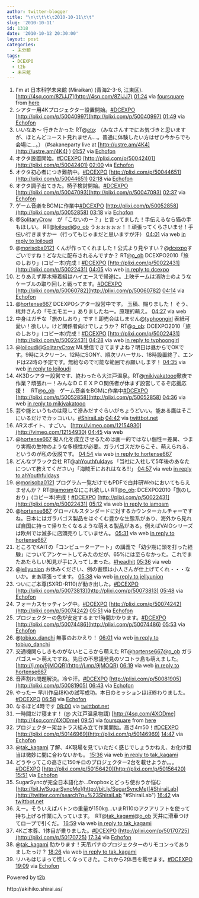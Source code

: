 ```yaml
---
author: twitter-blogger
title: "\n\t\t\t\t2010-10-11\t\t"
slug: '2010-10-11'
id: 1318
date: '2010-10-12 20:30:00'
layout: post
categories:
  - 未分類
tags:
  - DCEXPO
  - t2b
  - 未来館
---
```


<div xmlns:georss="http://www.georss.org/georss">

1.  <span><span>I'm at 日本科学未来館 (Miraikan) (青海2-3-6, 江東区). [http://4sq.com/8ZiJJ7](http://4sq.com/8ZiJJ7)</span> <span>[<span>01:24</span>](http://twitter.com/o_ob/status/27028404007) <span>via [foursquare](http://foursquare.com)</span> from [here<span></span>](http://maps.google.com/maps?q=35.6193287,139.7765712)</span></span>
2.  <span><span>シアター用4Kプロジェクター設置開始。[#DCEXPO](http://twitter.com/search?q=%23DCEXPO "#DCEXPO") [http://plixi.com/p/50040997](http://plixi.com/p/50040997)</span> <span>[<span>01:49</span>](http://twitter.com/o_ob/status/27030187842) <span>via [Echofon](http://www.echofon.com/)</span></span></span>
3.  <span><span>いいなあ～ 行きたかった RT@[eto](http://twitter.com/eto "eto"): （みなさんすでにお気づきと思いますが、ほとんどユースト見れません…。普通に体験したい方はぜひ今からでも会場に…。） (#sakaneparty live at [http://ustre.am/4K4](http://ustre.am/4K4) )</span> <span>[<span>01:57</span>](http://twitter.com/o_ob/status/27030783577) <span>via [Echofon](http://www.echofon.com/)</span></span></span>
4.  <span><span>オクタ設置開始。[#DCEXPO](http://twitter.com/search?q=%23DCEXPO "#DCEXPO") [http://plixi.com/p/50042401](http://plixi.com/p/50042401)</span> <span>[<span>02:00</span>](http://twitter.com/o_ob/status/27031041112) <span>via [Echofon](http://www.echofon.com/)</span></span></span>
5.  <span><span>オクタ初心者につき難航中。[#DCEXPO](http://twitter.com/search?q=%23DCEXPO "#DCEXPO") [http://plixi.com/p/50044651](http://plixi.com/p/50044651)</span> <span>[<span>02:18</span>](http://twitter.com/o_ob/status/27032468315) <span>via [Echofon](http://www.echofon.com/)</span></span></span>
6.  <span><span>オクタ調子出てきた。椅子検討開始。[#DCEXPO](http://twitter.com/search?q=%23DCEXPO "#DCEXPO") [http://plixi.com/p/50047093](http://plixi.com/p/50047093)</span> <span>[<span>02:37</span>](http://twitter.com/o_ob/status/27033984694) <span>via [Echofon](http://www.echofon.com/)</span></span></span>
7.  <span><span>ゲーム音楽をBGMに作業中[#DCEXPO](http://twitter.com/search?q=%23DCEXPO "#DCEXPO") [http://plixi.com/p/50052858](http://plixi.com/p/50052858)</span> <span>[<span>03:18</span>](http://twitter.com/o_ob/status/27037529721) <span>via [Echofon](http://www.echofon.com/)</span></span></span>
8.  <span><span>@[SolitaryCrow](http://twitter.com/SolitaryCrow "SolitaryCrow")　が「こないのー？」と言ってました！手伝えるなら猫の手もほしい。 RT@[loiloudi](http://twitter.com/loiloudi "loiloudi")@[o_ob](http://twitter.com/o_ob "o_ob") うぉぉぉぉぉ！！頑張ってくらさいませ！手伝い行きますかー（行ってもじゃまだと思いますが汗）</span> <span>[<span>04:01</span>](http://twitter.com/o_ob/status/27041515357) <span>via web</span> [in reply to loiloudi](http://twitter.com/loiloudi/status/27040171343)</span></span>
9.  <span><span>@[morisoba0121](http://twitter.com/morisoba0121 "morisoba0121") くんが作ってくれました！公式より見やすい？@[dcexpo](http://twitter.com/dcexpo "dcexpo")すごいですね！どなたに配布されるんですか？ RT@[o_ob](http://twitter.com/o_ob "o_ob") DCEXPO2010「旅のしおり」(コピー本)完成！[#DCEXPO](http://twitter.com/search?q=%23DCEXPO "#DCEXPO") [http://plixi.com/p/50022431](http://plixi.com/p/50022431)</span> <span>[<span>04:05</span>](http://twitter.com/o_ob/status/27041860366) <span>via web</span> [in reply to dcexpo](http://twitter.com/dcexpo/status/27028719555)</span></span>
10.  <span><span>とりあえず厚木帰着組はハイエースで帰途に。上映チームは消防士のようなケーブルの取り回しと戦ってます。[#DCEXPO](http://twitter.com/search?q=%23DCEXPO "#DCEXPO") [http://plixi.com/p/50060782](http://plixi.com/p/50060782)</span> <span>[<span>04:14</span>](http://twitter.com/o_ob/status/27042636335) <span>via [Echofon](http://www.echofon.com/)</span></span></span>
11.  <span><span>@[hortense667](http://twitter.com/hortense667 "hortense667") DCEXPOシアター設営中です。 玉稿、賜りました！ そう、桃井さんの「モエモエー」ありましたねー。原理的萌え。</span> <span>[<span>04:27</span>](http://twitter.com/o_ob/status/27043777738) <span>via web</span></span></span>
12.  <span><span>中身はガチな「旅のしおり」です！即売会はしません@[typhoongirl](http://twitter.com/typhoongirl "typhoongirl") 表紙可愛い！欲しい，けど関係者向けでしょうか？ RT@[o_ob](http://twitter.com/o_ob "o_ob"): DCEXPO2010「旅のしおり」(コピー本)完成！[#DCEXPO](http://twitter.com/search?q=%23DCEXPO "#DCEXPO") [http://plixi.com/p/50022431](http://plixi.com/p/50022431)</span> <span>[<span>04:28</span>](http://twitter.com/o_ob/status/27043904514) <span>via web</span> [in reply to typhoongirl](http://twitter.com/typhoongirl/status/27042634589)</span></span>
13.  <span><span>@[loiloudi](http://twitter.com/loiloudi "loiloudi")@[SolitaryCrow](http://twitter.com/SolitaryCrow "SolitaryCrow") ML受信できてますよね？明日は昼からでOKです。9時にスクリーン、12時にSONY、順次リハーサル、18時設置終了、エンドは22時の予定です。無給なので可能な範囲でお願いします！</span> <span>[<span>04:35</span>](http://twitter.com/o_ob/status/27044455370) <span>via web</span> [in reply to loiloudi](http://twitter.com/loiloudi/status/27042847452)</span></span>
14.  <span><span>4K3Dシアター設営です、終わったら大江戸温泉。RT@[mikiyakatooo](http://twitter.com/mikiyakatooo "mikiyakatooo")徹夜で作業？頑張れー！みんなＤＣＥＸＰＯ関係者が休まず設営してるぞ応援応援！　RT@[o_ob](http://twitter.com/o_ob "o_ob")　ゲーム音楽をBGMに作業中[#DCEXPO](http://twitter.com/search?q=%23DCEXPO "#DCEXPO") [http://plixi.com/p/50052858](http://plixi.com/p/50052858)</span> <span>[<span>04:36</span>](http://twitter.com/o_ob/status/27044593869) <span>via web</span> [in reply to mikiyakatooo](http://twitter.com/mikiyakatooo/status/27038418017)</span></span>
15.  <span><span>芸や能というものは隠して滲みだすぐらいがちょうどいい。能ある鷹はそこにいるだけでカッコいい。[#ShiraiLab](http://twitter.com/search?q=%23ShiraiLab "#ShiraiLab")</span> <span>[<span>04:42</span>](http://twitter.com/o_ob/status/27045125098) <span>via [twittbot.net](http://twittbot.net/)</span></span></span>
16.  <span><span>ARスポイト、すごい。 [http://vimeo.com/12154930](http://vimeo.com/12154930)</span> <span>[<span>04:45</span>](http://twitter.com/o_ob/status/27045423036) <span>via web</span></span></span>
17.  <span><span>@[hortense667](http://twitter.com/hortense667 "hortense667") 擬人化を成立させるためは画一的ではない個性＝差異、つまり実際の生物のような多様性が必要。ガラパゴスだからこそ、萌えられる、というのが私の仮説です。</span> <span>[<span>04:54</span>](http://twitter.com/o_ob/status/27046195306) <span>via web</span> [in reply to hortense667](http://twitter.com/hortense667/status/27045329563)</span></span>
18.  <span><span>どんなブラック会社 RT@[ahYouthfuldays](http://twitter.com/ahYouthfuldays "ahYouthfuldays") 「当社に入社して5年後のあなたについて教えてください」「海賊王におれはなる!!!」</span> <span>[<span>04:57</span>](http://twitter.com/o_ob/status/27046440944) <span>via web</span> [in reply to ahYouthfuldays](http://twitter.com/ahYouthfuldays/status/27025900692)</span></span>
19.  <span><span>@[morisoba0121](http://twitter.com/morisoba0121 "morisoba0121") プログラム一覧だけでもPDFで白井研Webにおいてもらえませんか？ RT@[iamosm](http://twitter.com/iamosm "iamosm")なにこれ欲しい RT@[o_ob](http://twitter.com/o_ob "o_ob"): DCEXPO2010「旅のしおり」(コピー本)完成！[#DCEXPO](http://twitter.com/search?q=%23DCEXPO "#DCEXPO") [http://plixi.com/p/50022431](http://plixi.com/p/50022431)</span> <span>[<span>05:12</span>](http://twitter.com/o_ob/status/27047712454) <span>via web</span> [in reply to iamosm](http://twitter.com/iamosm/status/27046689514)</span></span>
20.  <span><span>@[hortense667](http://twitter.com/hortense667 "hortense667") グローバルスタンダードに対するカウンターカルチャーですね。日本にはガラパゴス製品をはぐくむ豊かな生態系があり、海外から見れば自国に持って帰りたくなるような萌える製品がある。例えばVAIOシリーズは欧州では滅多に店頭売りしていません。</span> <span>[<span>05:31</span>](http://twitter.com/o_ob/status/27049341541) <span>via web</span> [in reply to hortense667](http://twitter.com/hortense667/status/27048718265)</span></span>
21.  <span><span>ところでKAITの「コンピューターアート」の講義で「幼少期に頭を打った経験」についてアンケートしてみたのだが、65%には至らなかった。これでまたあたらしい知見が手に入ってしまった。[#headhit](http://twitter.com/search?q=%23headhit "#headhit")</span> <span>[<span>05:36</span>](http://twitter.com/o_ob/status/27049775444) <span>via web</span></span></span>
22.  <span><span>@[jellyunion](http://twitter.com/jellyunion "jellyunion") お休みください、例の書類は小人さんが仕上げてくれ・・・ないか。まあ頑張ってます。</span> <span>[<span>05:38</span>](http://twitter.com/o_ob/status/27049923272) <span>via web</span> [in reply to jellyunion](http://twitter.com/jellyunion/status/27048591464)</span></span>
23.  <span><span>ついにご本尊(SXRD-R110)が動き出した。[#DCEXPO](http://twitter.com/search?q=%23DCEXPO "#DCEXPO") [http://plixi.com/p/50073813](http://plixi.com/p/50073813)</span> <span>[<span>05:48</span>](http://twitter.com/o_ob/status/27050720834) <span>via [Echofon](http://www.echofon.com/)</span></span></span>
24.  <span><span>フォーカスセッティング中。[#DCEXPO](http://twitter.com/search?q=%23DCEXPO "#DCEXPO") [http://plixi.com/p/50074242](http://plixi.com/p/50074242)</span> <span>[<span>05:51</span>](http://twitter.com/o_ob/status/27050964375) <span>via [Echofon](http://www.echofon.com/)</span></span></span>
25.  <span><span>プロジェクターの色が安定するまで1時間かかります。[#DCEXPO](http://twitter.com/search?q=%23DCEXPO "#DCEXPO") [http://plixi.com/p/50074486](http://plixi.com/p/50074486)</span> <span>[<span>05:53</span>](http://twitter.com/o_ob/status/27051102617) <span>via [Echofon](http://www.echofon.com/)</span></span></span>
26.  <span><span>@[tobiuo_danchi](http://twitter.com/tobiuo_danchi "tobiuo_danchi") 無事のおかえり！</span> <span>[<span>06:01</span>](http://twitter.com/o_ob/status/27051769248) <span>via web</span> [in reply to tobiuo_danchi](http://twitter.com/tobiuo_danchi/status/27051385077)</span></span>
27.  <span><span>交通機関らしきものがないところから萌えた RT@[hortense667](http://twitter.com/hortense667 "hortense667")@[o_ob](http://twitter.com/o_ob "o_ob") ガラパゴス＝＞萌えですね。先日の不思議発見のソコトラ島も萌えました。[http://j.mp/9jMOQR](http://j.mp/9jMOQR)</span> <span>[<span>06:19</span>](http://twitter.com/o_ob/status/27053202663) <span>via web</span> [in reply to hortense667](http://twitter.com/hortense667/status/27051540466)</span></span>
28.  <span><span>音声割れ問題解決。冷や汗。[#DCEXPO](http://twitter.com/search?q=%23DCEXPO "#DCEXPO") [http://plixi.com/p/50081905](http://plixi.com/p/50081905)</span> <span>[<span>06:43</span>](http://twitter.com/o_ob/status/27055010711) <span>via [Echofon](http://www.echofon.com/)</span></span></span>
29.  <span><span>やったー 早川作品(8K)の試写成功。本日のミッションほぼ終わりました。[#DCEXPO](http://twitter.com/search?q=%23DCEXPO "#DCEXPO")</span> <span>[<span>06:58</span>](http://twitter.com/o_ob/status/27056084415) <span>via [Echofon](http://www.echofon.com/)</span></span></span>
30.  <span><span>なるほど4時です</span> <span>[<span>08:00</span>](http://twitter.com/o_ob/status/27060492678) <span>via [twittbot.net](http://twittbot.net/)</span></span></span>
31.  <span><span>一時間だけ寝ます！ (@ 大江戸温泉物語) [http://4sq.com/4XODme](http://4sq.com/4XODme)</span> <span>[<span>09:51</span>](http://twitter.com/o_ob/status/27067867532) <span>via [foursquare](http://foursquare.com)</span> from [here<span></span>](http://maps.google.com/maps?q=35.6160264,139.7771324)</span></span>
32.  <span><span>プロジェクター架台トラス組み立て作業開始。高さ4m50！[#DCEXPO](http://twitter.com/search?q=%23DCEXPO "#DCEXPO") [http://plixi.com/p/50146969](http://plixi.com/p/50146969)</span> <span>[<span>14:47</span>](http://twitter.com/o_ob/status/27093562946) <span>via [Echofon](http://www.echofon.com/)</span></span></span>
33.  <span><span>@[tak_kagami](http://twitter.com/tak_kagami "tak_kagami") 了解、4K現場を見ていただく感じでしょうかねえ、お化け担当は微妙に間に合わないかも。</span> <span>[<span>15:36</span>](http://twitter.com/o_ob/status/27099616905) <span>via web</span> [in reply to tak_kagami](http://twitter.com/tak_kagami/status/27096840195)</span></span>
34.  <span><span>どうやってこの高さに150キロのプロジェクター2台を載せようか。。。[#DCEXPO](http://twitter.com/search?q=%23DCEXPO "#DCEXPO") [http://plixi.com/p/50156420](http://plixi.com/p/50156420)</span> <span>[<span>15:51</span>](http://twitter.com/o_ob/status/27100833996) <span>via [Echofon](http://www.echofon.com/)</span></span></span>
35.  <span><span>SugarSyncが完全日本語化か…Dropboxとどっち使おうか悩む [http://bit.ly/SugarSyncMe](http://bit.ly/SugarSyncMe)[#ShiraiLab](http://twitter.com/search?q=%23ShiraiLab "#ShiraiLab")</span> <span>[<span>16:42</span>](http://twitter.com/o_ob/status/27104853195) <span>via [twittbot.net](http://twittbot.net/)</span></span></span>
36.  <span><span>えー。そういえばバトンの重量が150kg...いまR110のアクアリフトを使って持ち上げる作業に入っています。　RT@[tak_kagami](http://twitter.com/tak_kagami "tak_kagami")@[o_ob](http://twitter.com/o_ob "o_ob") 天井に滑車つけてロープで引くだ。</span> <span>[<span>16:59</span>](http://twitter.com/o_ob/status/27106123581) <span>via web</span> [in reply to tak_kagami](http://twitter.com/tak_kagami/status/27102056857)</span></span>
37.  <span><span>4Kご本尊、1体目が乗りました。[#DCEXPO](http://twitter.com/search?q=%23DCEXPO "#DCEXPO") [http://plixi.com/p/50170725](http://plixi.com/p/50170725)</span> <span>[<span>17:34</span>](http://twitter.com/o_ob/status/27108625708) <span>via [Echofon](http://www.echofon.com/)</span></span></span>
38.  <span><span>@[tak_kagami](http://twitter.com/tak_kagami "tak_kagami") 助かります！天吊パナのプロジェクターのリモコンってありましたっけ？</span> <span>[<span>18:26</span>](http://twitter.com/o_ob/status/27111758983) <span>via web</span> [in reply to tak_kagami](http://twitter.com/tak_kagami/status/27111222059)</span></span>
39.  <span><span>リハもはじまって慌しくなってきた。これから2体目を載せます。[#DCEXPO](http://twitter.com/search?q=%23DCEXPO "#DCEXPO")</span> <span>[<span>19:09</span>](http://twitter.com/o_ob/status/27113989131) <span>via [Echofon](http://www.echofon.com/)</span></span></span>

</div>

Powered by [t2b](http://t2b.utilz.jp/)

<div>http://akihiko.shirai.as/</div>